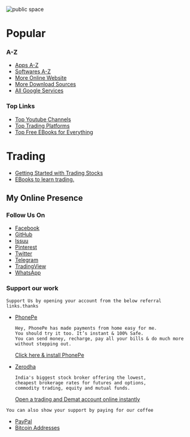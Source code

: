 ![public space](https://github.com/SanjeevStephan/Linux/blob/master/102-Kali-Linux-on-Window/figlet-images/figlet-univers-digital-space.png)

# Popular
### A-Z
* <a href="https://github.com/SanjeevStephan/MySpace-Public/blob/master/Apps-A-Z.md">Apps A-Z</a>
* <a href="https://github.com/SanjeevStephan/MySpace-Public/blob/master/Softwares-A-Z.md">Softwares A-Z</a>
* <a href="https://github.com/SanjeevStephan/MySpace-Public/blob/master/Online-Websites.md">More Online Website</a>
* <a href="https://github.com/SanjeevStephan/MySpace-Public/blob/master/Website-for-Downloads.md">More Download Sources</a>
* <a href="https://github.com/SanjeevStephan/MySpace-Public/blob/master/Google-Links.md">All Google Services</a>

### Top Links
  * <a href="https://docs.google.com/spreadsheets/d/1WNPB7SAbdlT-_fgW4uHkpycWEvDjDZTESRWKDZAr0W4/edit?usp=sharing">Top Youtube Channels</a>
  * <a href="https://github.com/SanjeevStephan/MySpace-Public/blob/master/Trading-Platforms.md">Top Trading Platforms</a>
  * <a href="https://drive.google.com/drive/folders/1N1FAECgBaZPfJQVmIdMZ32Sc03BgLIdW?usp=sharing">Top Free EBooks for Everything</a>
# Trading
* <a href="https://github.com/SanjeevStephan/MySpace-Public/blob/master/Day-Trading.md">Getting Started with Trading Stocks</a>  
* <a href="https://drive.google.com/drive/folders/1N1FAECgBaZPfJQVmIdMZ32Sc03BgLIdW?usp=sharin">EBooks to learn trading.</a> 
## My Online Presence 
### Follow Us On
* <a href="https://www.facebook.com/mrsanjevstephan">Facebook</a>
* <a href="https://github.com/SanjeevStephan">GitHub</a>
* <a href="https://issuu.com/samstephan164">Issuu</a>
* <a href="www.pinterest.com/SanjeevStephan">Pinterest</a>
* <a href="https://twitter.com/sanjeevstephan">Twitter</a>
* <a href="http://telegram.me/mrsanjeevstephan">Telegram</a>
* <a href="https://www.tradingview.com/u/SanjeevStephan/">TradingView</a>
* <a href="https://api.whatsapp.com/send?phone=916201432196">WhatsApp</a>


### Support our work 
 
    Support Us by opening your account from the below referral links.thanks
   * <a href="https://phon.pe/700pgk6i">PhonePe</a>   
        
         Hey, PhonePe has made payments from home easy for me. 
         You should try it too. It’s instant & 100% Safe. 
         You can send money, recharge, pay all your bills & do much more without stepping out. 
        <a href="https://phon.pe/700pgk6i">Click here & install PhonePe</a>
   * <a href="https://zerodha.com/open-account?c=QJ2734">Zerodha</a>
   
         India's biggest stock broker offering the lowest, 
         cheapest brokerage rates for futures and options, 
         commodity trading, equity and mutual funds.
        <a href="https://zerodha.com/open-account?c=QJ2734">Open a trading and Demat account online instantly</a> 
   
    You can also show your support by paying for our coffee
   * <a href="https://www.paypal.me/9661269211">PayPal</a> 
   * <a href="https://github.com/SanjeevStephan/MySpace-Public/blob/master/MyBitcoin-Address.md">Bitcoin Addresses</a>
